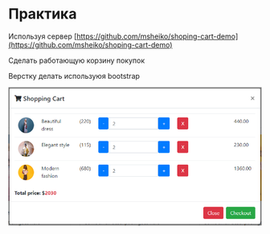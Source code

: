 # Практика

Используя сервер [https://github.com/msheiko/shoping-cart-demo](https://github.com/msheiko/shoping-cart-demo)

Сделать работающую корзину покупок 

Верстку делать используюя bootstrap

![img](./img/shpping-cart-checkout.png)
